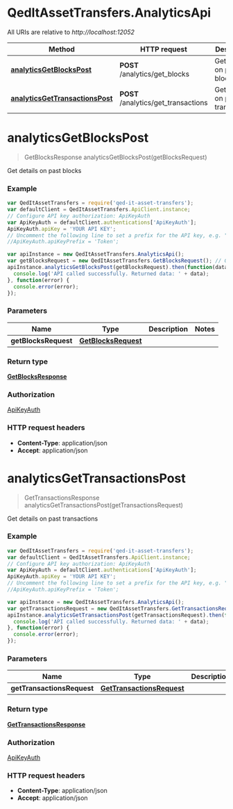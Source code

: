 # QedItAssetTransfers.AnalyticsApi

All URIs are relative to *http://localhost:12052*

Method | HTTP request | Description
------------- | ------------- | -------------
[**analyticsGetBlocksPost**](AnalyticsApi.md#analyticsGetBlocksPost) | **POST** /analytics/get_blocks | Get details on past blocks
[**analyticsGetTransactionsPost**](AnalyticsApi.md#analyticsGetTransactionsPost) | **POST** /analytics/get_transactions | Get details on past transactions


<a name="analyticsGetBlocksPost"></a>
# **analyticsGetBlocksPost**
> GetBlocksResponse analyticsGetBlocksPost(getBlocksRequest)

Get details on past blocks

### Example
```javascript
var QedItAssetTransfers = require('qed-it-asset-transfers');
var defaultClient = QedItAssetTransfers.ApiClient.instance;
// Configure API key authorization: ApiKeyAuth
var ApiKeyAuth = defaultClient.authentications['ApiKeyAuth'];
ApiKeyAuth.apiKey = 'YOUR API KEY';
// Uncomment the following line to set a prefix for the API key, e.g. "Token" (defaults to null)
//ApiKeyAuth.apiKeyPrefix = 'Token';

var apiInstance = new QedItAssetTransfers.AnalyticsApi();
var getBlocksRequest = new QedItAssetTransfers.GetBlocksRequest(); // GetBlocksRequest | 
apiInstance.analyticsGetBlocksPost(getBlocksRequest).then(function(data) {
  console.log('API called successfully. Returned data: ' + data);
}, function(error) {
  console.error(error);
});

```

### Parameters

Name | Type | Description  | Notes
------------- | ------------- | ------------- | -------------
 **getBlocksRequest** | [**GetBlocksRequest**](GetBlocksRequest.md)|  | 

### Return type

[**GetBlocksResponse**](GetBlocksResponse.md)

### Authorization

[ApiKeyAuth](../README.md#ApiKeyAuth)

### HTTP request headers

 - **Content-Type**: application/json
 - **Accept**: application/json

<a name="analyticsGetTransactionsPost"></a>
# **analyticsGetTransactionsPost**
> GetTransactionsResponse analyticsGetTransactionsPost(getTransactionsRequest)

Get details on past transactions

### Example
```javascript
var QedItAssetTransfers = require('qed-it-asset-transfers');
var defaultClient = QedItAssetTransfers.ApiClient.instance;
// Configure API key authorization: ApiKeyAuth
var ApiKeyAuth = defaultClient.authentications['ApiKeyAuth'];
ApiKeyAuth.apiKey = 'YOUR API KEY';
// Uncomment the following line to set a prefix for the API key, e.g. "Token" (defaults to null)
//ApiKeyAuth.apiKeyPrefix = 'Token';

var apiInstance = new QedItAssetTransfers.AnalyticsApi();
var getTransactionsRequest = new QedItAssetTransfers.GetTransactionsRequest(); // GetTransactionsRequest | 
apiInstance.analyticsGetTransactionsPost(getTransactionsRequest).then(function(data) {
  console.log('API called successfully. Returned data: ' + data);
}, function(error) {
  console.error(error);
});

```

### Parameters

Name | Type | Description  | Notes
------------- | ------------- | ------------- | -------------
 **getTransactionsRequest** | [**GetTransactionsRequest**](GetTransactionsRequest.md)|  | 

### Return type

[**GetTransactionsResponse**](GetTransactionsResponse.md)

### Authorization

[ApiKeyAuth](../README.md#ApiKeyAuth)

### HTTP request headers

 - **Content-Type**: application/json
 - **Accept**: application/json

